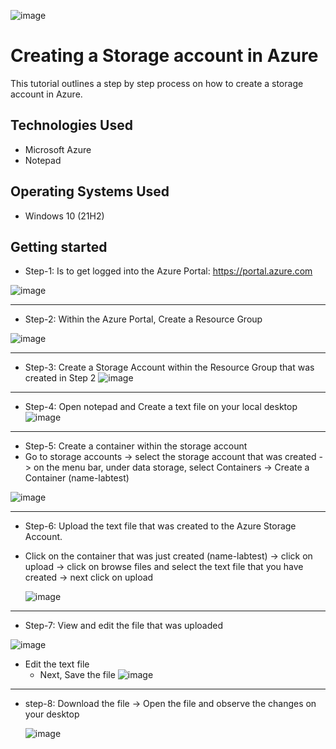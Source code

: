 
![image](https://github.com/user-attachments/assets/5c949672-1d5a-4974-b4bd-09f47d85ef3f)



<h1>Creating a Storage account in Azure </h1>
This tutorial outlines a step by step process on how to create a storage account in Azure.<br />






<h2>Technologies Used</h2>

- Microsoft Azure
- Notepad

<h2>Operating Systems Used </h2>

- Windows 10</b> (21H2)



<h2>Getting started</h2>


- Step-1: Is to get logged into the Azure Portal: https://portal.azure.com

![image](https://github.com/user-attachments/assets/f13eab3b-b74c-4737-8870-27c1ef957357)

--------------------


- Step-2: Within the Azure Portal, Create a Resource Group

![image](https://github.com/user-attachments/assets/12816dd4-26d4-4c8c-a5bf-ec9e7ffc574c)



-----------------------


- Step-3: Create a Storage Account within the Resource Group that was created in Step 2
![image](https://github.com/user-attachments/assets/c9f73ce6-978d-4016-8b21-2cce7b75373a)

---------------


- Step-4: Open notepad and Create a text file on your local desktop
![image](https://github.com/user-attachments/assets/f678afea-78f1-4662-80fa-a7222e046cb7)



--------------


- Step-5: Create a container within the storage account
- Go to storage accounts -> select the storage account that was created -> on the menu bar, under data storage, select Containers -> Create a Container (name-labtest)

![image](https://github.com/user-attachments/assets/685b5231-ab29-4e80-920d-db1dfac825e2)



------------

- Step-6: Upload the text file that was created to the Azure Storage Account.
- Click on the container that was just created (name-labtest) -> click on upload -> click on browse files and select the text file that you have created -> next click on upload

  ![image](https://github.com/user-attachments/assets/fa99e8e5-73a9-461c-8bf3-eb21b4321d42)

------------------


- Step-7: View and edit the file that was uploaded

 ![image](https://github.com/user-attachments/assets/0cd4daef-a2e9-4e80-9ebb-074c00c3045f)
- Edit the text file
  - Next, Save the file 
![image](https://github.com/user-attachments/assets/1f87e32d-df11-4392-a835-bd31b7788096)


------------

- step-8: Download the file -> Open the file and observe the changes on your desktop

  ![image](https://github.com/user-attachments/assets/cce04ebc-1ba3-4c23-83b8-59bbd900bc72)

